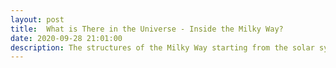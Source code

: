 ```yaml
---
layout: post
title:  What is There in the Universe - Inside the Milky Way?
date: 2020-09-28 21:01:00
description: The structures of the Milky Way starting from the solar system
---
```


